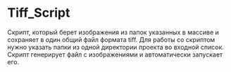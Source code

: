 # Tiff_Script

Скрипт, который берет изображения из папок указанных в массиве и сохраняет в один общий файл формата tiff.
Для работы со скриптом нужно указать папки из одной директории проекта во входной список. Скрипт генерирует файл с изображениями и автоматически запускает его.
